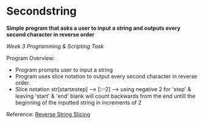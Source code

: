 # Secondstring

**Simple program that asks a user to input a string and outputs every second character in reverse order**

*Week 3 Programming & Scripting Task*

Program Overview:
- Program prompts user to input a string
- Program uses slice notation to output every second character in reverse order.
- Slice notation str\[start:end:step] --> \[::-2] --> using negative 2 for 'step' & leaving 'start'
& 'end' blank will count backwards from the end untill the beginning of the inputted string in increments of 2

Reference:
[Reverse String Slicing](https://stackoverflow.com/questions/21617586/reverse-string-string-1-works-but-string0-1-and-others-dont)

